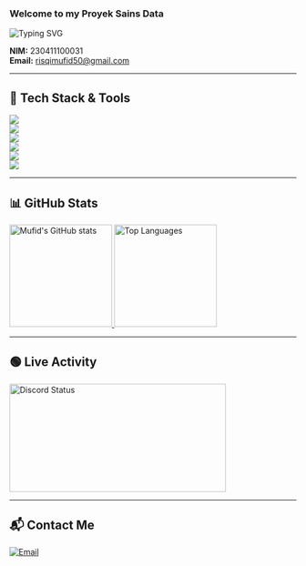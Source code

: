 <style>
  img[src*="skills.syvixor.com"] {
    background: transparent !important;
  }

  img[alt="Typing SVG"] {
    background: transparent !important;
  }
</style>

### Welcome to my Proyek Sains Data

<!-- Typing animation transparan -->
<img src="https://readme-typing-svg.demolab.com?font=Fira+Code&size=28&pause=1000&color=6793F7&background=00000000&width=600&lines=Hi%2C+everyone!+I'm+Ahmad+Mufid+Risqi.;Welcome+to+my+Github+profile!+" alt="Typing SVG" />

**NIM:** 230411100031  
**Email:** risqimufid50@gmail.com

---

## 🚀 Tech Stack & Tools

<img src="https://skills.syvixor.com/api/icons?i=typescript,javascript,dart,php,nodejs,bun&theme=dark&background=00000000" /><br/>
<img src="https://skills.syvixor.com/api/icons?i=react,nextjs,vue,nuxtjs,flutter,threejs&theme=dark&background=00000000" /><br/>
<img src="https://skills.syvixor.com/api/icons?i=tailwind,express,nestjs,laravel,prisma,redis&theme=dark&background=00000000" /><br/>
<img src="https://skills.syvixor.com/api/icons?i=mysql,postgresql,mongodb,firebase,drizzle,neon&theme=dark&background=00000000" /><br/>
<img src="https://skills.syvixor.com/api/icons?i=supabase,docker,postman,git,figma,vite&theme=dark&background=00000000" /><br/>
<img src="https://skills.syvixor.com/api/icons?i=unity,csharp&theme=dark&background=00000000" />

---

## 📊 GitHub Stats

<a href="https://github.com/Mufid-031">
  <img height="180px" src="https://github-readme-stats.vercel.app/api?username=Mufid-031&theme=dracula&show_icons=true&hide_border=true&count_private=true" alt="Mufid's GitHub stats" />
  <img height="180px" src="https://github-readme-stats.vercel.app/api/top-langs/?username=Mufid-031&theme=dracula&hide_border=true&layout=compact" alt="Top Languages" />
</a>

---

## 🟢 Live Activity

<img src="https://lanyard.cnrad.dev/api/754215172905762837" width="380" height="190" alt="Discord Status" />

---

## 📬 Contact Me

<a href="mailto:risqimufid50@gmail.com">
  <img src="https://img.shields.io/badge/-Gmail-%23333?style=for-the-badge&logo=gmail&logoColor=white" alt="Email" />
</a>
